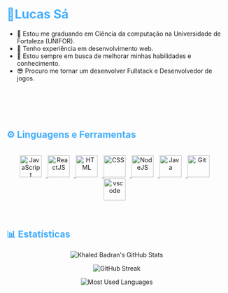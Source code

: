 <h1 style="color: #44AEFB;"> 🦆Lucas Sá </h1>

-   🏫 Estou me graduando em Ciência da computação na Universidade de Fortaleza (UNIFOR).
-   🧠 Tenho experiência em desenvolvimento web.
-   🌱 Estou sempre em busca de melhorar minhas habilidades e conhecimento.
-   😎 Procuro me tornar um desenvolver Fullstack e Desenvolvedor de jogos.
<br>
<br>
<div align="center">

</div>
</p>    
<br>
<!-- Languages and Tools -->

<h2 style="color: #44AEFB">⚙️ Linguagens e Ferramentas</h2>
<div align="center" style="display:block;">
     
</div>
<br>   
<!-- Icons Resources -->
<div align="center">
  <a href="https://developer.mozilla.org/en-US/docs/Web/JavaScript" target="_blank" rel="noreferrer">
      <img  alt="JavaScript" height="50px" style="padding-right:10px;" src="https://cdn.jsdelivr.net/gh/devicons/devicon/icons/javascript/javascript-plain.svg"/>
  </a>
  </a>
  <a href="https://reactjs.org/" target="_blank" rel="noreferrer">
      <img  alt="ReactJS" height="50px" style="padding-right:10px;" src="https://cdn.jsdelivr.net/gh/devicons/devicon/icons/react/react-original.svg" />
  </a>
  </a>
  <a href="https://developer.mozilla.org/en-US/docs/Web/HTML" target="_blank" rel="noreferrer">
      <img  alt="HTML" height="50px" style="padding-right:10px;" src="https://cdn.jsdelivr.net/gh/devicons/devicon/icons/html5/html5-original.svg"/>
  </a>
  <a href="https://developer.mozilla.org/en-US/docs/Web/CSS" target="_blank" rel="noreferrer">
      <img  alt="CSS" height="50px" style="padding-right:10px;" src="https://cdn.jsdelivr.net/gh/devicons/devicon/icons/css3/css3-original.svg"/>
  </a>
  <a href="https://nodejs.org/en/" target="_blank" rel="noreferrer">
      <img  alt="NodeJS" height="50px" style="padding-right:10px;" src="https://cdn.jsdelivr.net/gh/devicons/devicon/icons/nodejs/nodejs-original.svg"/>
  <a href="https://www.java.com/en/" target="_blank" rel="noreferrer">
      <img  alt="Java" height="50px" style="padding-right:10px;" src="https://cdn.jsdelivr.net/gh/devicons/devicon/icons/java/java-original.svg"/>
  </a>
  <a href="https://git-scm.com/" target="_blank" rel="noreferrer">
      <img  alt="Git" height="50px" style="padding-right:10px;" src="https://cdn.jsdelivr.net/gh/devicons/devicon/icons/git/git-original.svg"/>
  </a>
  <a href="https://code.visualstudio.com/" target="_blank" rel="noreferrer">
      <img  alt="vscode" height="50px" style="padding-right:10px;"src="https://cdn.jsdelivr.net/gh/devicons/devicon/icons/vscode/vscode-original.svg"/>
  </a>
  
</div>
<br>
<br>

<!-- Statistics -->

<h2 style="color: #44AEFB">📊 Estatísticas</h2>

<!-- Begin Stats Cards -->
<!-- Resources:  -->

<div class="stats" align="center">

![Khaled Badran's GitHub Stats](https://github-readme-stats.vercel.app/api?username=saLucasRd&count_private=true&show_icons=true&theme=highcontrast&border_radius=20)

![GitHub Streak](https://streak-stats.demolab.com?user=saLucasRd&count_private=true&theme=highcontrast&border_radius=20)

![Most Used Languages](https://github-readme-stats.vercel.app/api/top-langs/?username=saLucasRd&layout=compact&show_icons=true&theme=highcontrast&border_radius=20)

</div>
<!--  End Stats Cards -->


